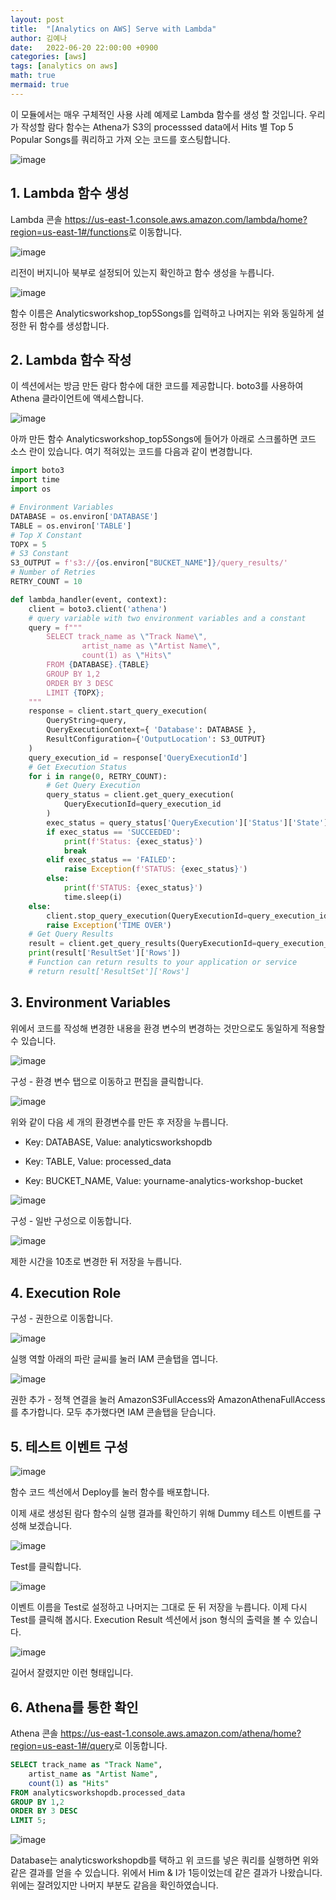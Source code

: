 ```yaml
---
layout: post
title:  "[Analytics on AWS] Serve with Lambda"
author: 김예나
date:   2022-06-20 22:00:00 +0900
categories: [aws]
tags: [analytics on aws]
math: true
mermaid: true
---
```



이 모듈에서는 매우 구체적인 사용 사례 예제로 Lambda 함수를 생성 할 것입니다. 우리가 작성할 람다 함수는 Athena가 S3의 processsed data에서 Hits 별 Top 5 Popular Songs를 쿼리하고 가져 오는 코드를 호스팅합니다.


![image](https://user-images.githubusercontent.com/80688900/174599143-bdc37a01-fade-4fb4-9625-38f6cf962373.png)


## 1\. Lambda 함수 생성


Lambda 콘솔 <https://us-east-1.console.aws.amazon.com/lambda/home?region=us-east-1#/functions>로 이동합니다.


![image](https://user-images.githubusercontent.com/80688900/174599801-52ba5c1a-f2d1-4092-8a1b-71d98676d504.png)


리전이 버지니아 북부로 설정되어 있는지 확인하고 함수 생성을 누릅니다.


![image](https://user-images.githubusercontent.com/80688900/174600353-5039dc84-4c9d-48c5-bfb7-4bce95435a6e.png)


함수 이름은 Analyticsworkshop_top5Songs를 입력하고 나머지는 위와 동일하게 설정한 뒤 함수를 생성합니다.


## 2\. Lambda 함수 작성


이 섹션에서는 방금 만든 람다 함수에 대한 코드를 제공합니다. boto3를 사용하여 Athena 클라이언트에 액세스합니다.


![image](https://user-images.githubusercontent.com/80688900/174619166-804a8e6e-37fe-4f1f-83f0-f7ab8b20e9b1.png)


아까 만든 함수 Analyticsworkshop_top5Songs에 들어가 아래로 스크롤하면 코드 소스 란이 있습니다. 여기 적혀있는 코드를 다음과 같이 변경합니다.


```python
import boto3
import time
import os

# Environment Variables
DATABASE = os.environ['DATABASE']
TABLE = os.environ['TABLE']
# Top X Constant
TOPX = 5
# S3 Constant
S3_OUTPUT = f's3://{os.environ["BUCKET_NAME"]}/query_results/'
# Number of Retries
RETRY_COUNT = 10

def lambda_handler(event, context):
    client = boto3.client('athena')
    # query variable with two environment variables and a constant
    query = f"""
        SELECT track_name as \"Track Name\", 
                artist_name as \"Artist Name\",
                count(1) as \"Hits\" 
        FROM {DATABASE}.{TABLE} 
        GROUP BY 1,2 
        ORDER BY 3 DESC
        LIMIT {TOPX};
    """
    response = client.start_query_execution(
        QueryString=query,
        QueryExecutionContext={ 'Database': DATABASE },
        ResultConfiguration={'OutputLocation': S3_OUTPUT}
    )
    query_execution_id = response['QueryExecutionId']
    # Get Execution Status
    for i in range(0, RETRY_COUNT):
        # Get Query Execution
        query_status = client.get_query_execution(
            QueryExecutionId=query_execution_id
        )
        exec_status = query_status['QueryExecution']['Status']['State']
        if exec_status == 'SUCCEEDED':
            print(f'Status: {exec_status}')
            break
        elif exec_status == 'FAILED':
            raise Exception(f'STATUS: {exec_status}')
        else:
            print(f'STATUS: {exec_status}')
            time.sleep(i)
    else:
        client.stop_query_execution(QueryExecutionId=query_execution_id)
        raise Exception('TIME OVER')
    # Get Query Results
    result = client.get_query_results(QueryExecutionId=query_execution_id)
    print(result['ResultSet']['Rows'])
    # Function can return results to your application or service
    # return result['ResultSet']['Rows']
```


## 3\. Environment Variables


위에서 코드를 작성해 변경한 내용을 환경 변수의 변경하는 것만으로도 동일하게 적용할 수 있습니다.


![image](https://user-images.githubusercontent.com/80688900/174620484-34ce6040-c1fc-4ba2-977d-6bf7f3dbaa29.png)


구성 - 환경 변수 탭으로 이동하고 편집을 클릭합니다.


![image](https://user-images.githubusercontent.com/80688900/174620811-7787b2cc-87d9-4383-9d97-092c3f51e4aa.png)


위와 같이 다음 세 개의 환경변수를 만든 후 저장을 누릅니다.


- Key: DATABASE, Value: analyticsworkshopdb

- Key: TABLE, Value: processed_data

- Key: BUCKET_NAME, Value: yourname-analytics-workshop-bucket


![image](https://user-images.githubusercontent.com/80688900/174621143-b8ea5dfe-6ba3-49ab-8eae-d7c24882a905.png)


구성 - 일반 구성으로 이동합니다.


![image](https://user-images.githubusercontent.com/80688900/174621286-818b65e0-52e0-4f1d-a50d-1b5c122f86d3.png)


제한 시간을 10초로 변경한 뒤 저장을 누릅니다.


## 4\. Execution Role


구성 - 권한으로 이동합니다.


![image](https://user-images.githubusercontent.com/80688900/174622459-f51c0798-c5cb-44e2-b076-a8cdf16e28a2.png)


실행 역할 아래의 파란 글씨를 눌러 IAM 콘솔탭을 엽니다.


![image](https://user-images.githubusercontent.com/80688900/174623782-bd7eed1d-bed8-4227-b24c-fc419524220e.png)


권한 추가 - 정책 연결을 눌러 AmazonS3FullAccess와 AmazonAthenaFullAccess를 추가합니다. 모두 추가했다면 IAM 콘솔탭을 닫습니다.


## 5\. 테스트 이벤트 구성


![image](https://user-images.githubusercontent.com/80688900/174624271-6591288b-4226-4cde-8012-167a749a8d7a.png)


함수 코드 섹선에서 Deploy를 눌러 함수를 배포합니다.


이제 새로 생성된 람다 함수의 실행 결과를 확인하기 위해 Dummy 테스트 이벤트를 구성해 보겠습니다.


![image](https://user-images.githubusercontent.com/80688900/174624522-0d8df739-a82a-4fac-a16b-e9d7e2fb61d6.png)


Test를 클릭합니다.


![image](https://user-images.githubusercontent.com/80688900/174624747-ba19d2dc-7c3c-4821-844d-2498714661b5.png)


이벤트 이름을 Test로 설정하고 나머지는 그대로 둔 뒤 저장을 누릅니다. 이제 다시 Test를 클릭해 봅시다. Execution Result 섹션에서 json 형식의 출력을 볼 수 있습니다.


![image](https://user-images.githubusercontent.com/80688900/174625276-8e5b8cb5-e40a-443f-bcca-0d2010461fc1.png)


길어서 잘렸지만 이런 형태입니다.


## 6\. Athena를 통한 확인


Athena 콘솔 <https://us-east-1.console.aws.amazon.com/athena/home?region=us-east-1#/query>로 이동합니다.


```sql
SELECT track_name as "Track Name",
    artist_name as "Artist Name",
    count(1) as "Hits" 
FROM analyticsworkshopdb.processed_data 
GROUP BY 1,2 
ORDER BY 3 DESC 
LIMIT 5;
```


![image](https://user-images.githubusercontent.com/80688900/174625912-9a94feb2-1afd-47df-acb3-da4dcb271fff.png)


Database는 analyticsworkshopdb를 택하고 위 코드를 넣은 쿼리를 실행하면 위와 같은 결과를 얻을 수 있습니다. 위에서 Him & I가 1등이었는데 같은 결과가 나왔습니다. 위에는 잘려있지만 나머지 부분도 같음을 확인하였습니다.